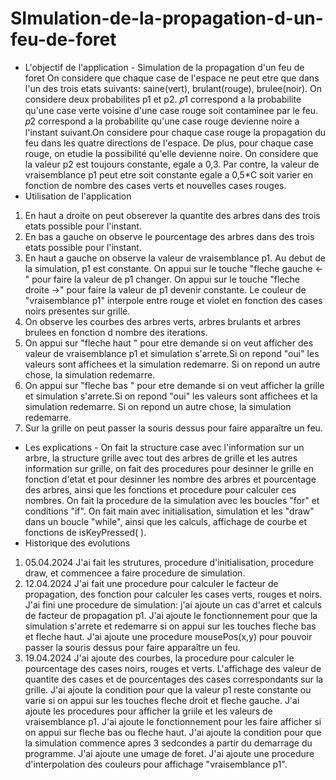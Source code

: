 # SImulation-de-la-propagation-d-un-feu-de-foret
- L'objectif de l'application - Simulation de la propagation d'un feu de foret
On considere que chaque case de l'espace ne peut etre que dans l'un des trois etats suivants: saine(vert),  brulant(rouge), brulee(noir).
On considere deux probabilites p1 et p2. 𝑝1 correspond a la probabilite qu'une case verte voisine d'une case rouge soit contaminee par le feu. 𝑝2 correspond a la probabilite qu'une
case rouge devienne noire a l'instant suivant.On considere pour chaque case rouge la propagation du feu dans les quatre
directions de l'espace. De plus, pour chaque case rouge, on etudie la possibilité qu'elle devienne noire. On considere que la valeur p2 est toujours constante, egale a 0,3. Par contre, la valeur
de vraisemblance p1 peut etre soit constante egale a 0,5*C soit varier en fonction de nombre des cases verts et nouvelles cases rouges.
- Utilisation de l'application
1) En haut a droite on peut obserever la quantite des arbres dans des trois etats possible pour l'instant.
2) En bas a gauche on observe le pourcentage des arbres dans des trois etats possible pour l'instant.
3) En haut a gauche on observe la valeur de vraisemblance p1. Au debut de la simulation, p1 est constante. On appui sur le touche  "fleche gauche <-" pour faire la valeur de p1 changer.
On appui sur le touche  "fleche droite ->" pour faire la valeur de p1 devenir constante.
Le couleur de "vraisemblance p1" interpole entre rouge et violet en fonction des cases noirs presentes sur grille.
4) On observe les courbes des arbres verts, arbres brulants et arbres brulees en fonction d nombre des iterations.
5) On appui sur "fleche haut " pour etre demande si on veut afficher des valeur de vraisemblance p1 et simulation s'arrete.Si on repond "oui" les valeurs sont affichees et la simulation redemarre.
Si on repond un autre chose, la simulation redemarre.
6) On appui sur "fleche bas " pour etre demande si on veut afficher la grille et simulation s'arrete.Si on repond "oui" les valeurs sont affichees et la simulation redemarre.
Si on repond un autre chose, la simulation redemarre.
7) Sur la grille on peut passer la souris dessus pour faire apparaître un feu.
- Les explications -
On fait la structure case avec l'information sur un arbre, la structure grille avec tout des arbres de grille et les autres information sur grille, on fait des procedures pour desinner le grille en fonction
d'etat et pour desinner les nombre des arbres et pourcentage des arbres, ainsi que les fonctions et procedure pour calculer ces nombres. On fait la procedure de la simulation avec les boucles "for" et conditions "if".
On fait main avec initialisation, simulation et les "draw" dans un boucle "while", ainsi que les calculs, affichage de courbe et fonctions de isKeyPressed( ).
- Historique des evolutions
1) 05.04.2024 J'ai fait les strutures, procedure d'initialisation, procedure draw, et commencee a faire procedure de simulation.
2) 12.04.2024 J'ai fait une procedure pour calculer le facteur de propagation, des fonction pour calculer les cases verts, rouges et noirs. J'ai fini une procedure de simulation:
j'ai ajoute un cas d'arret et calculs de facteur de propagation p1. J'ai ajoute le fonctionnement pour que la simulation s'arrete et redemarre si on appui sur les touches fleche bas et fleche haut.
J'ai ajoute une procedure mousePos(x,y) pour pouvoir passer la souris dessus pour faire apparaître un feu.
3) 19.04.2024 J'ai ajoute des courbes, la procedure pour calculer le pourcentage des cases noirs, rouges et verts. L'affichage des valeur de quantite des cases et de pourcentages des cases correspondants sur la grille.
J'ai ajoute la condition pour que la valeur p1 reste constante ou varie si on appui sur les touches fleche droit et fleche gauche. J'ai ajoute les procedures pour afficher la griile et les valeurs de vraisemblance p1.
J'ai ajoute le fonctionnement pour les faire afficher si on appui sur fleche bas ou fleche haut. J'ai ajoute la condition pour que la simulation commence apres 3 sedcondes a partir du demarrage du programme.
J'ai ajoute une umage de foret. J'ai ajoute une procedure d'interpolation des couleurs pour affichage "vraisemblance p1".

